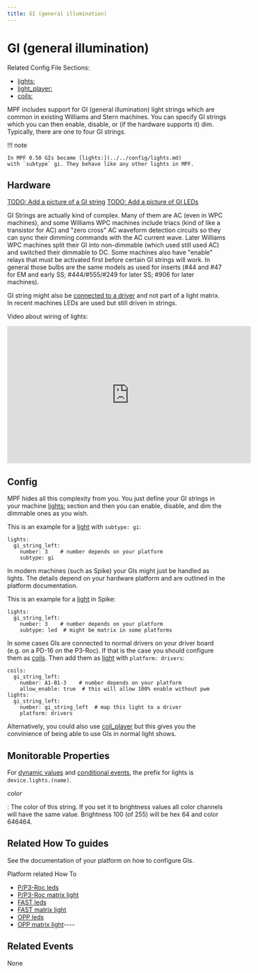 ```yaml
---
title: GI (general illumination)
---
```


# GI (general illumination)


Related Config File Sections:

* [lights:](../../config/lights.md)
* [light_player:](../../config/light_player.md)
* [coils:](../../config/coils.md)

MPF includes support for GI (general illumination) light strings which
are common in existing Williams and Stern machines. You can specify GI
strings which you can then enable, disable, or (if the hardware supports
it) dim. Typically, there are one to four GI strings.

!!! note

    In MPF 0.50 GIs became [lights:](../../config/lights.md)
    with `subtype` gi. They behave like any other lights in MPF.

## Hardware

[TODO: Add a picture of a GI string](../../about/help.md)
[TODO: Add a picture of GI LEDs](../../about/help.md)

GI Strings are actually kind of complex. Many of them are AC (even in
WPC machines), and some Williams WPC machines include triacs (kind of
like a transistor for AC) and "zero cross" AC waveform detection
circuits so they can sync their dimming commands with the AC current
wave. Later Williams WPC machines split their GI into non-dimmable
(which used still used AC) and switched their dimmable to DC. Some
machines also have "enable" relays that must be activated first before
certain GI strings will work. In general those bulbs are the same models
as used for inserts (#44 and #47 for EM and early SS; #444/#555/#249 for
later SS; #906 for later machines).

GI string might also be
[connected to a driver](coils_as_lights.md)
and not part of a light matrix. In recent machines LEDs are used but
still driven in strings.

Video about wiring of lights:

<div class="video-wrapper">
<iframe width="560" height="315" src="https://www.youtube.com/embed/C9GzkMduEKY" title="YouTube video player" frameborder="0" allow="accelerometer; autoplay; clipboard-write; encrypted-media; gyroscope; picture-in-picture" allowfullscreen></iframe>
</div>

## Config

MPF hides all this complexity from you. You just define your GI strings
in your machine [lights:](../../config/lights.md) section
and then you can enable, disable, and dim the dimmable ones as you wish.

This is an example for a [light](../../config/lights.md) with `subtype: gi`:

``` mpf-config
lights:
  gi_string_left:
    number: 3    # number depends on your platform
    subtype: gi
```

In modern machines (such as Spike) your GIs might just be handled as
lights. The details depend on your hardware platform and are outlined in
the platform documentation.

This is an example for a [light](../../config/lights.md) in Spike:

``` mpf-config
lights:
  gi_string_left:
    number: 3    # number depends on your platform
    subtype: led  # might be matrix in some platforms
```

In some cases GIs are connected to normal drivers on your driver board
(e.g. on a PD-16 on the P3-Roc). If that is the case you should
configure them as [coils](../../config/coils.md).
Then add them as [light](../../config/lights.md)
with `platform: drivers`:

``` mpf-config
coils:
  gi_string_left:
    number: A1-B1-3    # number depends on your platform
    allow_enable: true  # this will allow 100% enable without pwm
lights:
  gi_string_left:
    number: gi_string_left  # map this light to a driver
    platform: drivers
```

Alternatively, you could also use
[coil_player](../../config/coil_player.md) but
this gives you the convinience of being able to use GIs in normal light
shows.

## Monitorable Properties

For
[dynamic values](../../config/instructions/dynamic_values.md) and
[conditional events](../../events/overview/conditional.md), the prefix for lights is `device.lights.(name)`.

*color*

:   The color of this string. If you set it to brightness values all
    color channels will have the same value. Brightness 100 (of 255)
    will be hex 64 and color 646464.

## Related How To guides

See the documentation of your platform on how to configure GIs.

Platform related How To

* [P/P3-Roc leds](../../hardware/multimorphic/leds.md)
* [P/P3-Roc matrix light](../../hardware/multimorphic/lights.md)
* [FAST leds](../../hardware/fast/leds.md)
* [FAST matrix light](../../hardware/fast/lights.md)
* [OPP leds](../../hardware/opp/leds.md)
* [OPP matrix light](../../hardware/opp/lights.md)----

## Related Events

None
